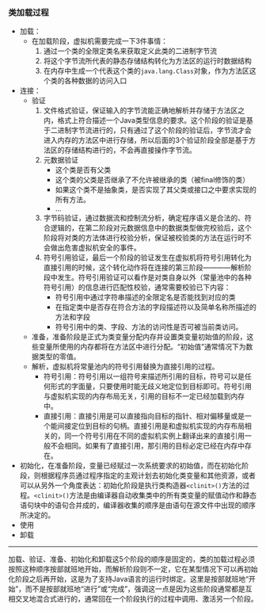 ### 类加载过程
* 加载：
    * 在加载阶段，虚拟机需要完成一下3件事情：
        1. 通过一个类的全限定类名来获取定义此类的二进制字节流
        2. 将这个字节流所代表的静态存储结构转化为方法区的运行时数据结构
        3. 在内存中生成一个代表这个类的`java.lang.Class`对象，作为方法区这个类的各种数据的访问入口
* 连接：
    * 验证
        1. 文件格式验证，保证输入的字节流能正确地解析并存储于方法区之内，格式上符合描述一个Java类型信息的要求。这个阶段的验证是基于二进制字节流进行的，只有通过了这个阶段的验证后，字节流才会进入内存的方法区中进行存储，所以后面的3个验证阶段全部是基于方法区的存储结构进行的，不会再直接操作字节流。
        2. 元数据验证
            * 这个类是否有父类
            * 这个类的父类是否继承了不允许被继承的类（被final修饰的类）
            * 如果这个类不是抽象类，是否实现了其父类或接口之中要求实现的所有方法。
            * ...
        3. 字节码验证，通过数据流和控制流分析，确定程序语义是合法的、符合逻辑的，在第二阶段对元数据信息中的数据类型做完校验后，这个阶段将对类的方法体进行校验分析，保证被校验类的方法在运行时不会做出危害虚拟机安全的事件。
        4. 符号引用验证，最后一个阶段的验证发生在虚拟机将符号引用转化为直接引用的时候，这个转化动作将在连接的第三阶段————解析阶段中发生。符号引用验证可以看作是对类自身以外（常量池中的各种符号引用）的信息进行匹配性校验，通常需要校验已下内容：
            * 符号引用中通过字符串描述的全限定名是否能找到对应的类
            * 在指定类中是否存在符合方法的字段描述符以及简单名称所描述的方法和字段
            * 符号引用中的类、字段、方法的访问性是否可被当前类访问。
    * 准备，准备阶段是正式为类变量分配内存并设置类变量初始值的阶段，这些变量所使用的内存都将在方法区中进行分配。“初始值”通常情况下为数据类型的零值。
    * 解析，虚拟机将常量池内的符号引用替换为直接引用的过程。
        * 符号引用：符号引用以一组符号来描述所引用的目标，符号可以是任何形式的字面量，只要使用时能无歧义地定位到目标即可。符号引用与虚拟机实现的内存布局无关，引用的目标不一定已经加载到内存中。
        * 直接引用：直接引用是可以直接指向目标的指针、相对偏移量或是一个能间接定位到目标的句柄。直接引用是和虚拟机实现的内存布局相关的，同一个符号引用在不同的虚拟机实例上翻译出来的直接引用一般不会相同。如果有了直接引用，那引用的目标必定已经在内存中存在。
* 初始化，在准备阶段，变量已经赋过一次系统要求的初始值，而在初始化阶段，则根据程序员通过程序指定的主观计划去初始化类变量和其他资源，或者可以从另外一个角度表达：初始化阶段是执行类构造器`<clinit>()`方法的过程。`<clinit>()`方法是由编译器自动收集类中的所有类变量的赋值动作和静态语句块中的语句合并成的，编译器收集的顺序是由语句在源文件中出现的顺序所决定的。
* 使用
* 卸载
---
加载、验证、准备、初始化和卸载这5个阶段的顺序是固定的，类的加载过程必须按照这种顺序按部就班地开始，而解析阶段则不一定，它在某型情况下可以再初始化阶段之后再开始，这是为了支持Java语言的运行时绑定。这里是按部就班地“开始”，而不是按部就班地“进行”或“完成”，强调这一点是因为这些阶段通常都是互相交叉地混合式进行的，通常回在一个阶段执行的过程中调用、激活另一个阶段。